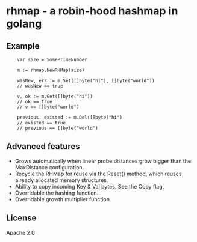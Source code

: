 # rhmap - a robin-hood hashmap in golang

## Example
```
    var size = SomePrimeNumber

    m := rhmap.NewRHMap(size)

    wasNew, err := m.Set([]byte("hi"), []byte("world"))
    // wasNew == true

    v, ok := m.Get([]byte("hi"))
    // ok == true
    // v == []byte("world")

    previous, existed := m.Del([]byte("hi")
    // existed == true
    // previous == []byte("world")
```

## Advanced features

* Grows automatically when linear probe distances grow bigger than the
  MaxDistance configuration.
* Recycle the RHMap for reuse via the Reset() method, which
  reuses already allocated memory structures.
* Ability to copy incoming Key & Val bytes.  See the Copy flag.
* Overridable the hashing function.
* Overridable growth multiplier function.

## License

Apache 2.0
